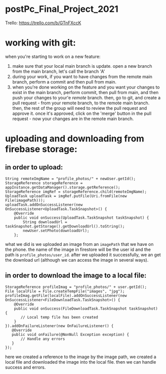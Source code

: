 # postPc_Final_Project_2021

Trello: https://trello.com/b/GTnFXccK

# working with git:

when you're starting to work on a new feature:
1. make sure that your local main branch is update. open a new branch from the main branch, 
   let's call the branch 'A'
2. during your work, if you want to have changes from the remote main branch, perform a commit and
   then pull from main.
3. when you're done working on the feature and you want your changes to exist in the main branch,
   perform commit, then pull from main, and then push your changes to your'e *remote* branch.
   then, go to git, and create a pull request - from your remote branch, to the remote main branch.
   then, the rest of the group will need to review the pull request and approve it. once it's approved,
   click on the 'merge' button in the pull request - now your changes are in the remote main branch.
   
# uploading and downloading from firebase storage:
## in order to upload:
```
String remoteImgName = "profile_photos/" + newUser.getId(); 
StorageReference storageReference = appInstance.getDataManager().storage.getReference();
StorageReference imgRef = storageReference.child(remoteImgName); 
UploadTask uploadTask = imgRef.putFile(Uri.fromFile(new File(imagePath)));
uploadTask.addOnSuccessListener(new OnSuccessListener<UploadTask.TaskSnapshot>() {
    @Override
    public void onSuccess(UploadTask.TaskSnapshot taskSnapshot) {
        String downloadUrl = taskSnapshot.getStorage().getDownloadUrl().toString();
        newUser.setPhoto(downloadUrl);
    };
```

what we did is we uploaded an image from an ```imagePath``` that we have on the phone.
the name of the image in firestore will be the user id and the path is ```profile_photos/user_id```.
after we uploaded it successfully, we an get the download url (although we can access the image in several ways).

## in order to download the image to a local file:
```
StorageReference profileImag = "profile_photos/" + user.getId();
File localFile = File.createTempFile("images", "jpg");
profileImag.getFile(localFile).addOnSuccessListener(new OnSuccessListener<FileDownloadTask.TaskSnapshot>() {
    @Override
    public void onSuccess(FileDownloadTask.TaskSnapshot taskSnapshot) {
       // Local temp file has been created
    }
}).addOnFailureListener(new OnFailureListener() {
   @Override
   public void onFailure(@NonNull Exception exception) {
       // Handle any errors
   }
});
```

here we created a reference to the image by the image path, we created a local file and downloaded
the image into the local file. then we can handle success and errors.

